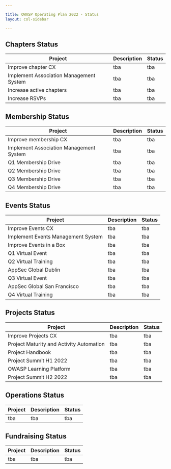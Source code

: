 ```yaml
---

title: OWASP Operating Plan 2022 - Status
layout: col-sidebar

---
```


## Chapters Status

| Project | Description | Status |
| -- | -- | -- |
| Improve chapter CX | tba | tba |
| Implement Association Management System | tba | tba |
| Increase active chapters | tba | tba |
| Increase RSVPs | tba | tba |

## Membership Status

| Project | Description | Status |
| -- | -- | -- |
| Improve membership CX | tba | tba |
| Implement Association Management System | tba | tba |
| Q1 Membership Drive | tba | tba |
| Q2 Membership Drive | tba | tba |
| Q3 Membership Drive | tba | tba |
| Q4 Membership Drive | tba | tba |

## Events Status

| Project | Description | Status |
| -- | -- | -- |
| Improve Events CX | tba | tba |
| Implement Events Management System | tba | tba |
| Improve Events in a Box | tba | tba |
| Q1 Virtual Event | tba | tba |
| Q2 Virtual Training | tba | tba |
| AppSec Global Dublin | tba | tba |
| Q3 Virtual Event | tba | tba |
| AppSec Global San Francisco | tba | tba |
| Q4 Virtual Training | tba | tba |

## Projects Status

| Project | Description | Status |
| -- | -- | -- |
| Improve Projects CX | tba | tba |
| Project Maturity and Activity Automation | tba | tba |
| Project Handbook | tba | tba |
| Project Summit H1 2022 | tba | tba |
| OWASP Learning Platform | tba | tba |
| Project Summit H2 2022 | tba | tba |


## Operations Status

| Project | Description | Status |
| -- | -- | -- |
| tba | tba | tba |

## Fundraising Status

| Project | Description | Status |
| -- | -- | -- |
| tba | tba | tba |
